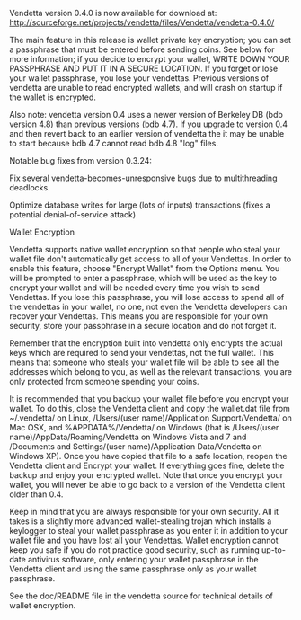 Vendetta version 0.4.0 is now available for download at:
http://sourceforge.net/projects/vendetta/files/Vendetta/vendetta-0.4.0/

The main feature in this release is wallet private key encryption;
you can set a passphrase that must be entered before sending coins.
See below for more information; if you decide to encrypt your wallet,
WRITE DOWN YOUR PASSPHRASE AND PUT IT IN A SECURE LOCATION. If you
forget or lose your wallet passphrase, you lose your vendettas.
Previous versions of vendetta are unable to read encrypted wallets,
and will crash on startup if the wallet is encrypted.

Also note: vendetta version 0.4 uses a newer version of Berkeley DB
(bdb version 4.8) than previous versions (bdb 4.7). If you upgrade
to version 0.4 and then revert back to an earlier version of vendetta
the it may be unable to start because bdb 4.7 cannot read bdb 4.8
"log" files.


Notable bug fixes from version 0.3.24:

Fix several vendetta-becomes-unresponsive bugs due to multithreading
deadlocks.

Optimize database writes for large (lots of inputs) transactions
(fixes a potential denial-of-service attack)


Wallet Encryption

Vendetta supports native wallet encryption so that people who steal your
wallet file don't automatically get access to all of your Vendettas.
In order to enable this feature, choose "Encrypt Wallet" from the
Options menu.  You will be prompted to enter a passphrase, which
will be used as the key to encrypt your wallet and will be needed
every time you wish to send Vendettas.  If you lose this passphrase,
you will lose access to spend all of the vendettas in your wallet,
no one, not even the Vendetta developers can recover your Vendettas.
This means you are responsible for your own security, store your
passphrase in a secure location and do not forget it.

Remember that the encryption built into vendetta only encrypts the
actual keys which are required to send your vendettas, not the full
wallet.  This means that someone who steals your wallet file will
be able to see all the addresses which belong to you, as well as the
relevant transactions, you are only protected from someone spending
your coins.

It is recommended that you backup your wallet file before you
encrypt your wallet.  To do this, close the Vendetta client and
copy the wallet.dat file from ~/.vendetta/ on Linux, /Users/(user
name)/Application Support/Vendetta/ on Mac OSX, and %APPDATA%/Vendetta/
on Windows (that is /Users/(user name)/AppData/Roaming/Vendetta on
Windows Vista and 7 and /Documents and Settings/(user name)/Application
Data/Vendetta on Windows XP).  Once you have copied that file to a
safe location, reopen the Vendetta client and Encrypt your wallet.
If everything goes fine, delete the backup and enjoy your encrypted
wallet.  Note that once you encrypt your wallet, you will never be
able to go back to a version of the Vendetta client older than 0.4.

Keep in mind that you are always responsible for your own security.
All it takes is a slightly more advanced wallet-stealing trojan which
installs a keylogger to steal your wallet passphrase as you enter it
in addition to your wallet file and you have lost all your Vendettas.
Wallet encryption cannot keep you safe if you do not practice
good security, such as running up-to-date antivirus software, only
entering your wallet passphrase in the Vendetta client and using the
same passphrase only as your wallet passphrase.

See the doc/README file in the vendetta source for technical details
of wallet encryption.
